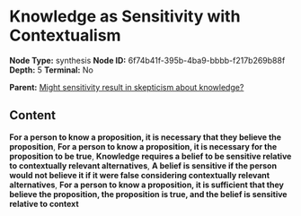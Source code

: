 # Knowledge as Sensitivity with Contextualism

**Node Type:** synthesis
**Node ID:** 6f74b41f-395b-4ba9-bbbb-f217b269b88f
**Depth:** 5
**Terminal:** No

**Parent:** [Might sensitivity result in skepticism about knowledge?](might-sensitivity-result-in-skepticism-about-knowledge-antithesis-5fbee0ac-ba87-46c4-845e-b3ab300c9c02.md)

## Content

**For a person to know a proposition, it is necessary that they believe the proposition**, **For a person to know a proposition, it is necessary for the proposition to be true**, **Knowledge requires a belief to be sensitive relative to contextually relevant alternatives**, **A belief is sensitive if the person would not believe it if it were false considering contextually relevant alternatives**, **For a person to know a proposition, it is sufficient that they believe the proposition, the proposition is true, and the belief is sensitive relative to context**
